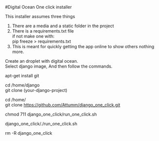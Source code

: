 
#Digital Ocean One click installer

This installer assumes three things <br>
1. There are a media and a static folder in the project <br>
2. There is a requirements.txt file <br>
if not make one with: <br>
pip freeze > requirements.txt <br>
3. This is meant for quickly getting the app online to show others nothing more. <br>

Create an droplet with digital ocean. <br>
Select django image, And then follow the commands. <br>

apt-get install git <br>

cd /home/django <br>
git clone (your-django-project) <br>

cd /home/ <br>
git clone https://github.com/Attumm/django_one_click.git <br>
        
chmod 711 django_one_click/run_one_click.sh <br>

django_one_click/./run_one_click.sh <br>

rm -R django_one_click <br>






